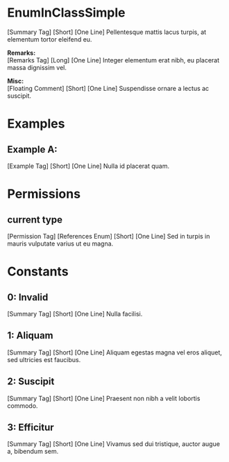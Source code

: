# EnumInClassSimple

[Summary Tag] [Short] [One Line] Pellentesque mattis lacus turpis, at elementum tortor eleifend eu.  

**Remarks:**  
[Remarks Tag] [Long] [One Line] Integer elementum erat nibh, eu placerat massa dignissim vel.  

**Misc:**  
[Floating Comment] [Short] [One Line] Suspendisse ornare a lectus ac suscipit.  

# Examples

## Example A:

[Example Tag] [Short] [One Line] Nulla id placerat quam.  

# Permissions

## current type

[Permission Tag] [References Enum] [Short] [One Line] Sed in turpis in mauris vulputate varius ut eu magna.  

# Constants

## 0: Invalid

[Summary Tag] [Short] [One Line] Nulla facilisi.  

## 1: Aliquam

[Summary Tag] [Short] [One Line] Aliquam egestas magna vel eros aliquet, sed ultricies est faucibus.  

## 2: Suscipit

[Summary Tag] [Short] [One Line] Praesent non nibh a velit lobortis commodo.  

## 3: Efficitur

[Summary Tag] [Short] [One Line] Vivamus sed dui tristique, auctor augue a, bibendum sem.  

